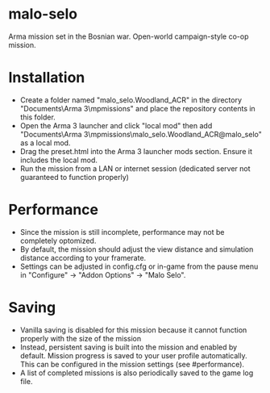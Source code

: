 # malo-selo
Arma mission set in the Bosnian war. Open-world campaign-style co-op mission.

# Installation
* Create a folder named "malo_selo.Woodland_ACR" in the directory "Documents\Arma 3\mpmissions\" and place the repository contents in this folder.
* Open the Arma 3 launcher and click "local mod" then add "Documents\Arma 3\mpmissions\malo_selo.Woodland_ACR\@malo_selo\" as a local mod.
* Drag the preset.html into the Arma 3 launcher mods section. Ensure it includes the local mod.
* Run the mission from a LAN or internet session (dedicated server not guaranteed to function properly)

# Performance
* Since the mission is still incomplete, performance may not be completely optomized. 
* By default, the mission should adjust the view distance and simulation distance according to your framerate.
* Settings can be adjusted in config.cfg or in-game from the pause menu in "Configure" -> "Addon Options" -> "Malo Selo".

# Saving
* Vanilla saving is disabled for this mission because it cannot function properly with the size of the mission
* Instead, persistent saving is built into the mission and enabled by default. Mission progress is saved to your user profile automatically. This can be configured in the mission settings (see #performance).
* A list of completed missions is also periodically saved to the game log file.